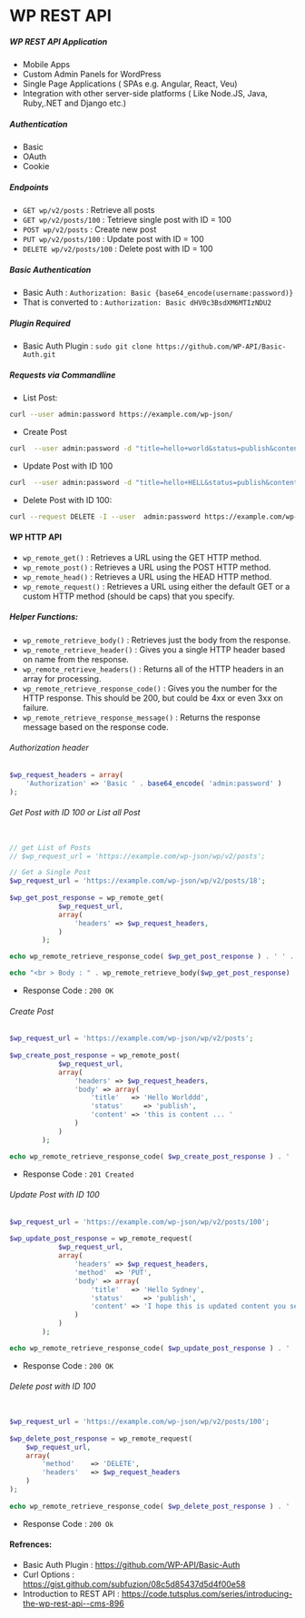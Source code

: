 # WP REST API


##### WP REST API Application

- Mobile Apps
- Custom Admin Panels for WordPress
- Single Page Applications ( SPAs e.g. Angular, React, Veu)
- Integration with other server-side platforms ( Like Node.JS, Java, Ruby,.NET and Django etc.)

##### Authentication

- Basic 
- OAuth 
- Cookie 

##### Endpoints

- `GET wp/v2/posts`         : Retrieve all posts
- `GET wp/v2/posts/100`     : Tetrieve single post with ID = 100
- `POST wp/v2/posts`        : Create new post 
- `PUT wp/v2/posts/100`     : Update post with ID = 100
- `DELETE wp/v2/posts/100`  : Delete post with ID = 100

##### Basic Authentication

- Basic Auth : `Authorization: Basic {base64_encode(username:password)}`
- That is converted to : `Authorization: Basic dHV0c3BsdXM6MTIzNDU2`

##### Plugin Required
- Basic Auth Plugin : `sudo git clone https://github.com/WP-API/Basic-Auth.git`

##### Requests via Commandline

- List Post:
```bash
curl --user admin:password https://example.com/wp-json/
```

- Create Post
```bash
curl  --user admin:password -d "title=hello+world&status=publish&content=lorem+ipsem+!" -H "Content-Type: application/x-www-form-urlencoded" -X POST https://example.com/wp-json/wp/v2/posts
```

- Update Post with ID 100
```bash
curl  --user admin:password -d "title=hello+HELL&status=publish&content=Good+ipsem+!" -H "Content-Type: application/x-www-form-urlencoded" -X PUT https://example.com/wp-json/wp/v2/posts/100
```

- Delete Post with ID 100:
```bash
curl --request DELETE -I --user  admin:password https://example.com/wp-json/wp/v2/posts/100
```

#### WP HTTP API

- ` wp_remote_get() ` : Retrieves a URL using the GET HTTP method.
- ` wp_remote_post() ` : Retrieves a URL using the POST HTTP method.
- ` wp_remote_head() ` : Retrieves a URL using the HEAD HTTP method.
- ` wp_remote_request() ` : Retrieves a URL using either the default GET or a custom HTTP method (should be caps) that you specify.

##### Helper Functions:

- ` wp_remote_retrieve_body() ` : Retrieves just the body from the response.
- ` wp_remote_retrieve_header() ` : Gives you a single HTTP header based on name from the response.
- ` wp_remote_retrieve_headers() ` : Returns all of the HTTP headers in an array for processing.
- ` wp_remote_retrieve_response_code() ` :  Gives you the number for the HTTP response. This should be 200, but could be 4xx or even 3xx on failure.
- ` wp_remote_retrieve_response_message() ` : Returns the response message based on the response code.

###### Authorization header

```php
$wp_request_headers = array(
    'Authorization' => 'Basic ' . base64_encode( 'admin:password' )
);
```

###### Get Post with ID 100 or List all Post

```php

// get List of Posts
// $wp_request_url = 'https://example.com/wp-json/wp/v2/posts';

// Get a Single Post
$wp_request_url = 'https://example.com/wp-json/wp/v2/posts/18';
 
$wp_get_post_response = wp_remote_get(
            $wp_request_url,
            array(
            	'headers' => $wp_request_headers,
            )
        );

echo wp_remote_retrieve_response_code( $wp_get_post_response ) . ' ' . wp_remote_retrieve_response_message( $wp_get_post_response );

echo "<br > Body : " . wp_remote_retrieve_body($wp_get_post_response) . "";
```

- Response Code : ` 200 OK `

###### Create Post

```php
$wp_request_url = 'https://example.com/wp-json/wp/v2/posts';
 
$wp_create_post_response = wp_remote_post(
            $wp_request_url,
            array(
            	'headers' => $wp_request_headers,
                'body' => array(
                    'title'   => 'Hello Worlddd',
                    'status'     => 'publish',
                    'content' => 'this is content ... '
                )
            )
        );

echo wp_remote_retrieve_response_code( $wp_create_post_response ) . ' ' . wp_remote_retrieve_response_message( $wp_create_post_response );
```

- Response Code : ` 201 Created `

###### Update Post with ID 100
```php
$wp_request_url = 'https://example.com/wp-json/wp/v2/posts/100';
 
$wp_update_post_response = wp_remote_request(
            $wp_request_url,
            array(
            	'headers' => $wp_request_headers,
            	'method'  => 'PUT',
                'body' => array(
                    'title'   => 'Hello Sydney',
                    'status'     => 'publish',
                    'content' => 'I hope this is updated content you seeing '
                )
            )
        );

echo wp_remote_retrieve_response_code( $wp_update_post_response ) . ' ' . wp_remote_retrieve_response_message( $wp_update_post_response );

```

- Response Code : ` 200 OK `

###### Delete post with ID 100

```php

$wp_request_url = 'https://example.com/wp-json/wp/v2/posts/100';
 
$wp_delete_post_response = wp_remote_request(
    $wp_request_url,
    array(
        'method'    => 'DELETE',
        'headers'   => $wp_request_headers
    )
);
 
echo wp_remote_retrieve_response_code( $wp_delete_post_response ) . ' ' . wp_remote_retrieve_response_message( $wp_delete_post_response );

```

- Response Code : ` 200 Ok `


#### Refrences:

- Basic Auth Plugin : https://github.com/WP-API/Basic-Auth
- Curl Options : https://gist.github.com/subfuzion/08c5d85437d5d4f00e58
- Introduction to REST API : https://code.tutsplus.com/series/introducing-the-wp-rest-api--cms-896